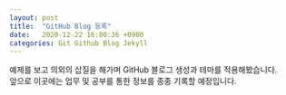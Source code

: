 ```yaml
---
layout: post
title:  "GitHub Blog 등록"
date:   2020-12-22 16:00:36 +0900
categories: Git Github Blog Jekyll
---
```

예제를 보고 의외의 삽질을 해가며 GitHub 블로그 생성과 테마를 적용해봤습니다.  
앞으로 이곳에는 업무 및 공부를 통한 정보를 종종 기록할 예정입니다.  
